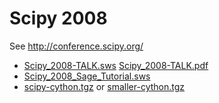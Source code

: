 

# Scipy 2008

See <a href="http://conference.scipy.org/">http://conference.scipy.org/</a> 

* <a href="scipy08/Scipy_2008-TALK.sws">Scipy_2008-TALK.sws</a>  <a href="scipy08/Scipy_2008-TALK.pdf">Scipy_2008-TALK.pdf</a> 
* <a href="scipy08/Scipy_2008_Sage_Tutorial.sws">Scipy_2008_Sage_Tutorial.sws</a> 
* <a href="scipy08/scipy-cython.tgz">scipy-cython.tgz</a> or <a href="scipy08/smaller-cython.tgz">smaller-cython.tgz</a> 